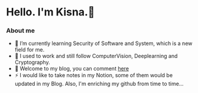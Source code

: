 

# Hello. I'm Kisna.👋

### About me
- 🔭 I’m currently learning Security of Software and System, which is a new field for me.
- 🌱 I used to work and still follow ComputerVision, Deeplearning and Cryptography.
- 💬 Welcome to my blog, you can comment [here](http://eotstxtab.top)
- ⚡ I would like to take notes in my Notion, some of them would be updated in my Blog. Also, I'm enriching my github from time to time...

<!--
Here are some ideas to get you started:
<img align="right" src="https://github-readme-stats.vercel.app/api?username=EotStxTaB&show_icons=true&icon_color=CE1D2D&text_color=718096&bg_color=ffffff&hide_title=true" />
* 🔭 I’m currently working on ...
- 🌱 I’m currently learning ...
- 👯 I’m looking to collaborate on ...
- 🤔 I’m looking for help with ...
- 💬 Ask me about ...
- 📫 How to reach me: ...
- 😄 Pronouns: ...
- ⚡ Fun fact: ...
-->
